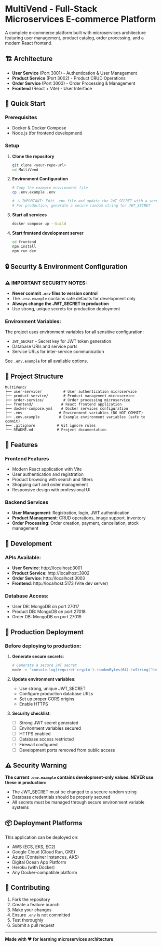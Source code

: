 # MultiVend - Full-Stack Microservices E-commerce Platform

A complete e-commerce platform built with microservices architecture featuring user management, product catalog, order processing, and a modern React frontend.

## 🏗️ Architecture

- **User Service** (Port 3001) - Authentication & User Management
- **Product Service** (Port 3002) - Product CRUD Operations
- **Order Service** (Port 3003) - Order Processing & Management
- **Frontend** (React + Vite) - User Interface

## 🚀 Quick Start

### Prerequisites
- Docker & Docker Compose
- Node.js (for frontend development)

### Setup

1. **Clone the repository**
   ```bash
   git clone <your-repo-url>
   cd MultiVend
   ```

2. **Environment Configuration**
   ```bash
   # Copy the example environment file
   cp .env.example .env
   
   # ⚠️ IMPORTANT: Edit .env file and update the JWT_SECRET with a secure value
   # For production, generate a secure random string for JWT_SECRET
   ```

3. **Start all services**
   ```bash
   docker compose up --build
   ```

4. **Start frontend development server**
   ```bash
   cd frontend
   npm install
   npm run dev
   ```

## 🔒 Security & Environment Configuration

### ⚠️ IMPORTANT SECURITY NOTES:
- **Never commit `.env` files to version control**
- The `.env.example` contains safe defaults for development only
- **Always change the JWT_SECRET in production**
- Use strong, unique secrets for production deployment

### Environment Variables:
The project uses environment variables for all sensitive configuration:
- `JWT_SECRET` - Secret key for JWT token generation
- Database URIs and service ports
- Service URLs for inter-service communication

See `.env.example` for all available options.

## 📁 Project Structure

```
MultiVend/
├── user-service/          # User authentication microservice
├── product-service/       # Product management microservice
├── order-service/         # Order processing microservice
├── frontend/             # React frontend application
├── docker-compose.yml    # Docker services configuration
├── .env                 # Environment variables (DO NOT COMMIT)
├── .env.example         # Example environment variables (safe to commit)
├── .gitignore          # Git ignore rules
└── README.md           # Project documentation
```

## 🎯 Features

### Frontend Features
- Modern React application with Vite
- User authentication and registration
- Product browsing with search and filters
- Shopping cart and order management
- Responsive design with professional UI

### Backend Services
- **User Management**: Registration, login, JWT authentication
- **Product Management**: CRUD operations, image support, inventory
- **Order Processing**: Order creation, payment, cancellation, stock management

## 🔧 Development

### APIs Available:
- **User Service**: http://localhost:3001
- **Product Service**: http://localhost:3002  
- **Order Service**: http://localhost:3003
- **Frontend**: http://localhost:5173 (Vite dev server)

### Database Access:
- User DB: MongoDB on port 27017
- Product DB: MongoDB on port 27018
- Order DB: MongoDB on port 27019

## 🚀 Production Deployment

### Before deploying to production:

1. **Generate secure secrets**:
   ```bash
   # Generate a secure JWT secret
   node -e "console.log(require('crypto').randomBytes(64).toString('hex'))"
   ```

2. **Update environment variables**:
   - Use strong, unique JWT_SECRET
   - Configure production database URLs
   - Set up proper CORS origins
   - Enable HTTPS

3. **Security checklist**:
   - [ ] Strong JWT secret generated
   - [ ] Environment variables secured
   - [ ] HTTPS enabled
   - [ ] Database access restricted
   - [ ] Firewall configured
   - [ ] Development ports removed from public access

## ⚠️ Security Warning

**The current `.env.example` contains development-only values. NEVER use these in production:**
- The JWT_SECRET must be changed to a secure random string
- Database credentials should be properly secured
- All secrets must be managed through secure environment variable systems

## 📦 Deployment Platforms

This application can be deployed on:
- AWS (ECS, EKS, EC2)
- Google Cloud (Cloud Run, GKE)
- Azure (Container Instances, AKS)
- Digital Ocean App Platform
- Heroku (with Docker)
- Any Docker-compatible platform

## 🤝 Contributing

1. Fork the repository
2. Create a feature branch
3. Make your changes
4. Ensure `.env` is not committed
5. Test thoroughly
6. Submit a pull request

---

**Made with ❤️ for learning microservices architecture**
